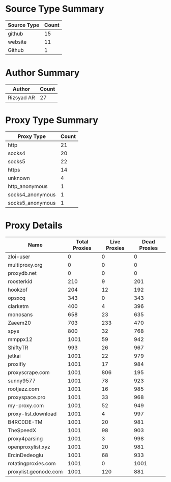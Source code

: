 # Source Type Summary

| Source Type | Count |
|-------------|-------|
| github | 15 |
| website | 11 |
| Github | 1 |


# Author Summary

| Author | Count |
|--------|-------|
| Rizsyad AR | 27 |


# Proxy Type Summary

| Proxy Type | Count |
|------------|-------|
| http | 21 |
| socks4 | 20 |
| socks5 | 22 |
| https | 14 |
| unknown | 4 |
| http_anonymous | 1 |
| socks4_anonymous | 1 |
| socks5_anonymous | 1 |


# Proxy Details

| Name | Total Proxies | Live Proxies | Dead Proxies |
|------|---------------|--------------|---------------|
| zloi-user | 0 | 0 | 0 |
| multiproxy.org | 0 | 0 | 0 |
| proxydb.net | 0 | 0 | 0 |
| roosterkid | 210 | 9 | 201 |
| hookzof | 204 | 12 | 192 |
| opsxcq | 343 | 0 | 343 |
| clarketm | 400 | 4 | 396 |
| monosans | 658 | 23 | 635 |
| Zaeem20 | 703 | 233 | 470 |
| spys | 800 | 32 | 768 |
| mmppx12 | 1001 | 59 | 942 |
| ShiftyTR | 993 | 26 | 967 |
| jetkai | 1001 | 22 | 979 |
| proxifly | 1001 | 17 | 984 |
| proxyscrape.com | 1001 | 806 | 195 |
| sunny9577 | 1001 | 78 | 923 |
| rootjazz.com | 1001 | 16 | 985 |
| proxyspace.pro | 1001 | 33 | 968 |
| my-proxy.com | 1001 | 52 | 949 |
| proxy-list.download | 1001 | 4 | 997 |
| B4RC0DE-TM | 1001 | 20 | 981 |
| TheSpeedX | 1001 | 98 | 903 |
| proxy4parsing | 1001 | 3 | 998 |
| openproxylist.xyz | 1001 | 20 | 981 |
| ErcinDedeoglu | 1001 | 68 | 933 |
| rotatingproxies.com | 1001 | 0 | 1001 |
| proxylist.geonode.com | 1001 | 120 | 881 |
